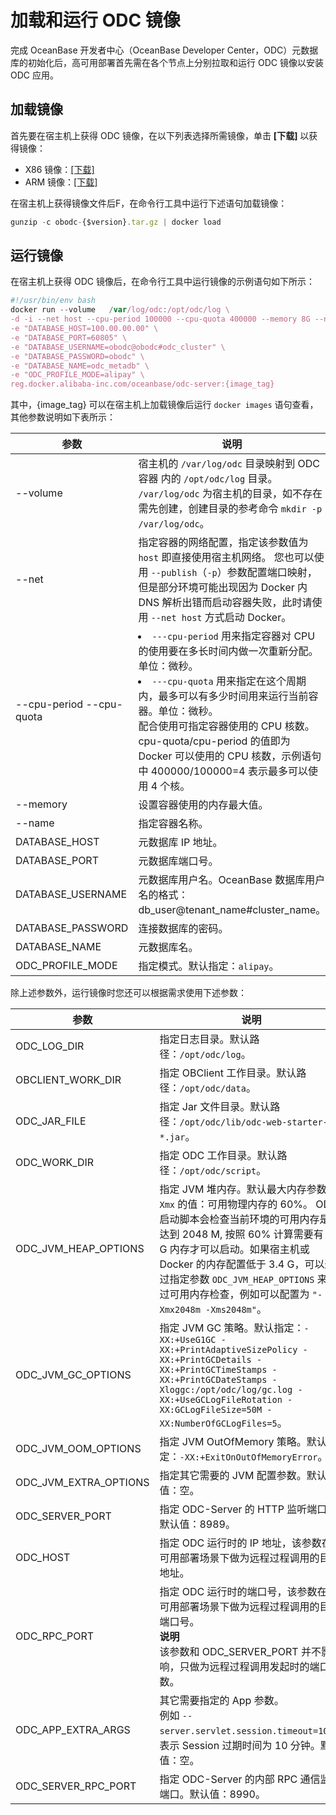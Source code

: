 加载和运行 ODC 镜像 
=================================

完成 OceanBase 开发者中心（OceanBase Developer Center，ODC）元数据库的初始化后，高可用部署首先需在各个节点上分别拉取和运行 ODC 镜像以安装 ODC 应用。

加载镜像 
-------------------------

首先要在宿主机上获得 ODC 镜像，在以下列表选择所需镜像，单击 **\[下载\]** 以获得镜像：

* X86 镜像：[\[下载\]](https://ob-front.oss-cn-hangzhou.aliyuncs.com/client/3.4.0-patch/obodc3.4.0-bp.tar.gz)<br>
* ARM 镜像：[\[下载\]](https://ob-front.oss-cn-hangzhou.aliyuncs.com/client/3.4.0-patch/obodc3.4.0-bp_arm.tar.gz)

  




在宿主机上获得镜像文件后F，在命令行工具中运行下述语句加载镜像：

```javascript
gunzip -c obodc-{$version}.tar.gz | docker load
```



运行镜像 
-------------------------

在宿主机上获得 ODC 镜像后，在命令行工具中运行镜像的示例语句如下所示：

```javascript
#!/usr/bin/env bash
docker run --volume   /var/log/odc:/opt/odc/log \
-d -i --net host --cpu-period 100000 --cpu-quota 400000 --memory 8G --name "obodc" \
-e "DATABASE_HOST=100.00.00.00" \
-e "DATABASE_PORT=60805" \
-e "DATABASE_USERNAME=obodc@obodc#odc_cluster" \
-e "DATABASE_PASSWORD=obodc" \
-e "DATABASE_NAME=odc_metadb" \
-e "ODC_PROFILE_MODE=alipay" \
reg.docker.alibaba-inc.com/oceanbase/odc-server:{image_tag}
```



其中，{image_tag} 可以在宿主机上加载镜像后运行 `docker images` 语句查看，其他参数说明如下表所示：


|                    参数                    |                                                                                                                                                     说明                                                                                                                                                     |
|------------------------------------------|------------------------------------------------------------------------------------------------------------------------------------------------------------------------------------------------------------------------------------------------------------------------------------------------------------|
| --volume                                 | 宿主机的 `/var/log/odc`  目录映射到 ODC 容器 内的 `/opt/odc/log` 目录。 `/var/log/odc` 为宿主机的目录，如不存在需先创建，创建目录的参考命令 `mkdir -p /var/log/odc`。                                                                                                                                                                 |
| --net                                    | 指定容器的网络配置，指定该参数值为 `host` 即直接使用宿主机网络。 您也可以使用 `--publish`（`-p`）参数配置端口映射，但是部分环境可能出现因为 Docker 内 DNS 解析出错而启动容器失败，此时请使用 `--net host` 方式启动 Docker。                                                                                                                                                |
| --cpu-period --cpu-quota | <li> `---cpu-period` 用来指定容器对 CPU 的使用要在多长时间内做一次重新分配。单位：微秒。</li>   <li> `---cpu-quota` 用来指定在这个周期内，最多可以有多少时间用来运行当前容器。单位：微秒。</li>    配合使用可指定容器使用的 CPU 核数。cpu-quota/cpu-period 的值即为 Docker 可以使用的 CPU 核数，示例语句中 400000/100000=4 表示最多可以使用 4 个核。 |
| --memory                                 | 设置容器使用的内存最大值。                                                                                                                                                                                                                                                                                              |
| --name                                   | 指定容器名称。                                                                                                                                                                                                                                                                                                    |
| DATABASE_HOST                            | 元数据库 IP 地址。                                                                                                                                                                                                                                                                                                |
| DATABASE_PORT                            | 元数据库端口号。                                                                                                                                                                                                                                                                                                   |
| DATABASE_USERNAME                        | 元数据库用户名。OceanBase 数据库用户名的格式：db_user@tenant_name#cluster_name。                                                                                                                                                                                                                                             |
| DATABASE_PASSWORD                        | 连接数据库的密码。                                                                                                                                                                                                                                                                                                 |
| DATABASE_NAME                            | 元数据库名。                                                                                                                                                                                                                                                                                                     |
| ODC_PROFILE_MODE                         | 指定模式。默认指定：`alipay`。                                                                                                                                                                                                                                                                                       |



除上述参数外，运行镜像时您还可以根据需求使用下述参数：


|          参数           |                                                                                                                   说明                                                                                                                   |
|-----------------------|----------------------------------------------------------------------------------------------------------------------------------------------------------------------------------------------------------------------------------------|
| ODC_LOG_DIR           | 指定日志目录。默认路径：`/opt/odc/log`。                                                                                                                                                                                                           |
| OBCLIENT_WORK_DIR     | 指定 OBClient 工作目录。默认路径：`/opt/odc/data`。                                                                                                                                                                                                |
| ODC_JAR_FILE          | 指定 Jar 文件目录。默认路径：`/opt/odc/lib/odc-web-starter-*.jar`。                                                                                                                                                                                |
| ODC_WORK_DIR          | 指定 ODC 工作目录。默认路径：`/opt/odc/script`。                                                                                                                                                                                                   |
| ODC_JVM_HEAP_OPTIONS  | 指定 JVM 堆内存。默认最大内存参数 `-Xmx` 的值：可用物理内存的 60%。 ODC 启动脚本会检查当前环境的可用内存是否达到 2048 M, 按照 60% 计算需要有 3.4 G 内存才可以启动。如果宿主机或 Docker 的内存配置低于 3.4 G，可以通过指定参数 `ODC_JVM_HEAP_OPTIONS` 来绕过可用内存检查，例如可以配置为 `"-Xmx2048m -Xms2048m"`。          |
| ODC_JVM_GC_OPTIONS    | 指定 JVM GC 策略。默认指定：`-XX:+UseG1GC -XX:+PrintAdaptiveSizePolicy -XX:+PrintGCDetails -XX:+PrintGCTimeStamps -XX:+PrintGCDateStamps -Xloggc:/opt/odc/log/gc.log -XX:+UseGCLogFileRotation -XX:GCLogFileSize=50M -XX:NumberOfGCLogFiles=5`。 |
| ODC_JVM_OOM_OPTIONS   | 指定 JVM OutOfMemory 策略。默认指定：`-XX:+ExitOnOutOfMemoryError`。                                                                                                                                                                             |
| ODC_JVM_EXTRA_OPTIONS | 指定其它需要的 JVM 配置参数。默认值：空。                                                                                                                                                                                                                |
| ODC_SERVER_PORT       | 指定 ODC-Server 的 HTTP 监听端口。默认值：8989。                                                                                                                                                                                                   |
| ODC_HOST              | 指定 ODC 运行时的 IP 地址，该参数在高可用部署场景下做为远程过程调用的目的地址。                                                                                                                                                                                           |
| ODC_RPC_PORT              | 指定 ODC 运行时的端口号，该参数在高可用部署场景下做为远程过程调用的目的端口号。<br> **说明** <br> 该参数和 ODC_SERVER_PORT 并不影响，只做为远程过程调用发起时的端口参数。                                                                                                        |
| ODC_APP_EXTRA_ARGS    | 其它需要指定的 App 参数。<br> 例如 `--server.servlet.session.timeout=10m`，表示 Session 过期时间为 10 分钟。默认值：空。       |
| ODC_SERVER_RPC_PORT    | 指定 ODC-Server 的内部 RPC 通信监听端口。默认值：8990。       |


